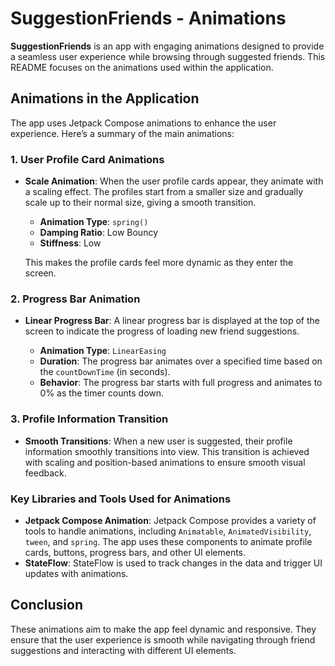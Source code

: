 # SuggestionFriends - Animations

**SuggestionFriends** is an app with engaging animations designed to provide a seamless user experience while browsing through suggested friends. This README focuses on the animations used within the application.

## Animations in the Application

The app uses Jetpack Compose animations to enhance the user experience. Here’s a summary of the main animations:

### 1. **User Profile Card Animations**

- **Scale Animation**: When the user profile cards appear, they animate with a scaling effect. The profiles start from a smaller size and gradually scale up to their normal size, giving a smooth transition.

    - **Animation Type**: `spring()`
    - **Damping Ratio**: Low Bouncy
    - **Stiffness**: Low

  This makes the profile cards feel more dynamic as they enter the screen.

### 2. **Progress Bar Animation**

- **Linear Progress Bar**: A linear progress bar is displayed at the top of the screen to indicate the progress of loading new friend suggestions.

    - **Animation Type**: `LinearEasing`
    - **Duration**: The progress bar animates over a specified time based on the `countDownTime` (in seconds).
    - **Behavior**: The progress bar starts with full progress and animates to 0% as the timer counts down.

### 3. **Profile Information Transition**

- **Smooth Transitions**: When a new user is suggested, their profile information smoothly transitions into view. This transition is achieved with scaling and position-based animations to ensure smooth visual feedback.

### Key Libraries and Tools Used for Animations

- **Jetpack Compose Animation**: Jetpack Compose provides a variety of tools to handle animations, including `Animatable`, `AnimatedVisibility`, `tween`, and `spring`. The app uses these components to animate profile cards, buttons, progress bars, and other UI elements.
- **StateFlow**: StateFlow is used to track changes in the data and trigger UI updates with animations.

## Conclusion

These animations aim to make the app feel dynamic and responsive. They ensure that the user experience is smooth while navigating through friend suggestions and interacting with different UI elements.
